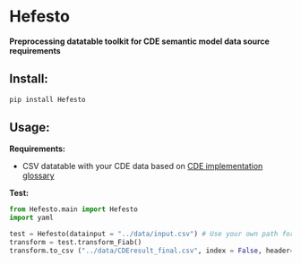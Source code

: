 # Hefesto

**Preprocessing datatable toolkit for CDE semantic model data source requirements**


## Install:
```bash
pip install Hefesto
```
## Usage:
**Requirements:**

- CSV datatable with your CDE data based on [CDE implementation glossary](https://github.com/ejp-rd-vp/CDE-semantic-model-implementations/blob/master/CDE_version_2.0.0/CSV_template_doc/glossary.md)

**Test:**

```py
from Hefesto.main import Hefesto
import yaml

test = Hefesto(datainput = "../data/input.csv") # Use your own path for your CSV input data
transform = test.transform_Fiab()
transform.to_csv ("../data/CDEresult_final.csv", index = False, header=True) # Change this path to the location where your resulting data should be located
```

